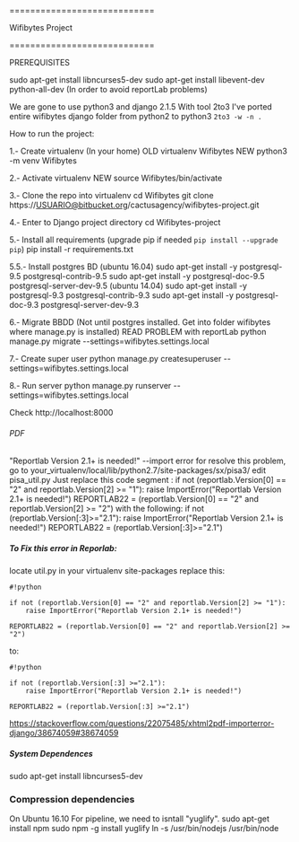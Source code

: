 ============================         

                                                                                                             
 Wifibytes Project


============================

PREREQUISITES

sudo apt-get install libncurses5-dev
sudo apt-get install libevent-dev python-all-dev (In order to avoid reportLab problems)

We are gone to use python3  and django 2.1.5
With tool 2to3 I've ported entire wifibytes django folder from python2 to python3 `2to3 -w -n .`

How to run the project:

1.- Create virtualenv (In your home)
    OLD virtualenv Wifibytes
    NEW python3 -m venv Wifibytes

2.- Activate virtualenv
    NEW source Wifibytes/bin/activate
    

3.- Clone the repo into virtualenv
    cd Wifibytes
    git clone https://USUARIO@bitbucket.org/cactusagency/wifibytes-project.git

4.- Enter to Django project directory
    cd Wifibytes-project

5.- Install all requirements (upgrade pip if needed `pip install --upgrade pip`)
    pip install -r requirements.txt

5.5.- Install postgres BD
(ubuntu 16.04)
sudo apt-get install -y postgresql-9.5 postgresql-contrib-9.5 
sudo apt-get install -y postgresql-doc-9.5 postgresql-server-dev-9.5
(ubuntu 14.04)
sudo apt-get install -y postgresql-9.3 postgresql-contrib-9.3
sudo apt-get install -y postgresql-doc-9.3 postgresql-server-dev-9.3

6.- Migrate BBDD (Not until postgres installed. Get into folder wifibytes where manage.py is installed) READ PROBLEM with reportLab
    python manage.py migrate --settings=wifibytes.settings.local

7.- Create super user
    python manage.py createsuperuser --settings=wifibytes.settings.local

8.- Run server
    python manage.py runserver --settings=wifibytes.settings.local


Check http://localhost:8000


###### PDF
"Reportlab Version 2.1+ is needed!" --import error for resolve this problem, go to your_virtualenv/local/lib/python2.7/site-packages/sx/pisa3/ edit pisa_util.py Just replace this code segment : if not (reportlab.Version[0] == "2" and reportlab.Version[2] >= "1"): raise ImportError("Reportlab Version 2.1+ is needed!") REPORTLAB22 = (reportlab.Version[0] == "2" and reportlab.Version[2] >= "2") with the following: if not (reportlab.Version[:3]>="2.1"): raise ImportError("Reportlab Version 2.1+ is needed!") REPORTLAB22 = (reportlab.Version[:3]>="2.1")

##### To Fix this error in Reporlab:
locate util.py in your virtualenv site-packages
replace this:


```
#!python

if not (reportlab.Version[0] == "2" and reportlab.Version[2] >= "1"):
    raise ImportError("Reportlab Version 2.1+ is needed!")

REPORTLAB22 = (reportlab.Version[0] == "2" and reportlab.Version[2] >= "2")

```

to:

```
#!python

if not (reportlab.Version[:3] >="2.1"):
    raise ImportError("Reportlab Version 2.1+ is needed!")

REPORTLAB22 = (reportlab.Version[:3] >="2.1")
```


https://stackoverflow.com/questions/22075485/xhtml2pdf-importerror-django/38674059#38674059


##### System Dependences
sudo apt-get install libncurses5-dev

### Compression dependencies

On Ubuntu 16.10
For pipeline, we need to isntall "yuglify".
sudo apt-get install npm
sudo npm -g install yuglify
ln -s /usr/bin/nodejs /usr/bin/node 

